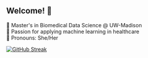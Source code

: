 ## Welcome! 💌

🎀 Master's in Biomedical Data Science @ UW-Madison \
🎀 Passion for applying machine learning in healthcare \
🎀 Pronouns: She/Her <br>

[![GitHub Streak](https://github-readme-streak-stats.herokuapp.com?user=alyssaanastasi&theme=tokyonight&hide_border=true&card_width=600&card_height=60)](https://git.io/streak-stats)

<!--
**alyssaanastasi/alyssaanastasi** is a ✨ _special_ ✨ repository because its `README.md` (this file) appears on your GitHub profile.


![visitors](https://visitor-badge.laobi.icu/badge?page_id=alyssaanastasi.alyssaanastasi)

Here are some ideas to get you started:

- 🔭 I’m currently working on ...
- 🌱 I’m currently learning ...
- 👯 I’m looking to collaborate on ...
- 🤔 I’m looking for help with ...
- 💬 Ask me about ...
- 📫 How to reach me: ...
- 😄 Pronouns: ...
- ⚡ Fun fact: ...
-->
